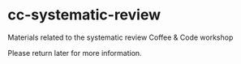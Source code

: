 # cc-systematic-review
Materials related to the systematic review Coffee &amp; Code workshop

Please return later for more information. 

